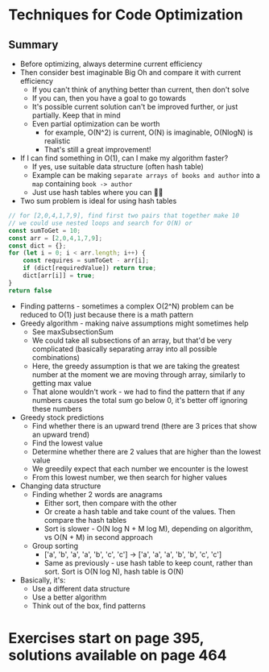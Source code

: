 # Techniques for Code Optimization

## Summary
- Before optimizing, always determine current efficiency
- Then consider best imaginable Big Oh and compare it with current efficiency
    - If you can't think of anything better than current, then don't solve
    - If you can, then you have a goal to go towards
    - It's possible current solution can't be improved further, or just partially. Keep that in mind
    - Even partial optimization can be worth
        - for example, O(N^2) is current, O(N) is imaginable, O(NlogN) is realistic
        - That's still a great improvement!
- If I can find something in O(1), can I make my algorithm faster?
  - If yes, use suitable data structure (often hash table)
  - Example can be making `separate arrays of books and author` into a `map` containing `book -> author`
  - Just use hash tables where you can 🤣😂
- Two sum problem is ideal for using hash tables
```js
// for [2,0,4,1,7,9], find first two pairs that together make 10
// we could use nested loops and search for O(N) or
const sumToGet = 10;
const arr = [2,0,4,1,7,9];
const dict = {};
for (let i = 0; i < arr.length; i++) {
    const requires = sumToGet - arr[i];
    if (dict[requiredValue]) return true;
    dict[arr[i]] = true;
}
return false
```
- Finding patterns - sometimes a complex O(2^N) problem can be reduced to O(1) just because there is a math pattern
- Greedy algorithm - making naive assumptions might sometimes help
  - See maxSubsectionSum
  - We could take all subsections of an array, but that'd be very complicated (basically separating array into all possible combinations)
  - Here, the greedy assumption is that we are taking the greatest number at the moment we are moving through array, similarly to getting max value
  - That alone wouldn't work - we had to find the pattern that if any numbers causes the total sum go below 0, it's better off ignoring these numbers
- Greedy stock predictions
    - Find whether there is an upward trend (there are 3 prices that show an upward trend)
    - Find the lowest value
    - Determine whether there are 2 values that are higher than the lowest value
    - We greedily expect that each number we encounter is the lowest
    - From this lowest number, we then search for higher values
- Changing data structure
  - Finding whether 2 words are anagrams
    - Either sort, then compare with the other
    - Or create a hash table and take count of the values. Then compare the hash tables
    - Sort is slower - O(N log N + M log M), depending on algorithm, vs O(N + M) in second approach
  - Group sorting
    - ['a', 'b', 'a', 'a', 'b', 'c', 'c'] -> ['a', 'a', 'a', 'b', 'b', 'c', 'c']
    - Same as previously - use hash table to keep count, rather than sort. Sort is O(N log N), hash table is O(N)
- Basically, it's:
  - Use a different data structure
  - Use a better algorithm
  - Think out of the box, find patterns

# Exercises start on page 395, solutions available on page 464
